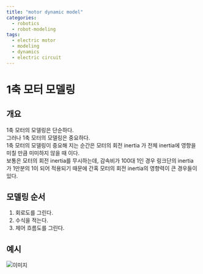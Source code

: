 ```yaml
---
title: "motor dynamic model"
categories:
  - robotics
  - robot-modeling
tags:
  - electric motor
  - modeling
  - dynamics
  - electric circuit
---
```


# 1축 모터 모델링

## 개요
1축 모터의 모델링은 단순하다.  
그러나 1축 모터의 모델링은 중요하다.  
1축 모터의 모델링이 중요해 지는 순간은 모터의 회전 inertia 가 전체 inertia에 영향을 미칠 만큼 미미하지 않을 때 이다.  
보통은 모터의 회전 inertia를 무시하는데, 감속비가 100대 1인 경우 링크단의 inertia 가 1만분의 1이 되어 적용되기 때문에 
간혹 모터의 회전 inertia의 영향력이 큰 경우들이 있다.

## 모델링 순서
1. 회로도를 그린다.
2. 수식을 적는다.
3. 제어 흐름도를 그린다.

## 예시
![이미지](https://player.slidesplayer.org/60/11177554/slides/slide_7.jpg)

